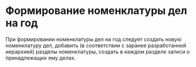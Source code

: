 # Формирование номенклатуры дел на год

При формировании номенклатуры дел на год следует создать новую номенклатуру дел, добавить (в соответствии с заранее разработанной иерархией) разделы номенклатуры, создать в каждом разделе записи о принадлежащих ему делах.

